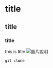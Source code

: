 # title
## title
### title
this is title
![圖片說明](https://static.wikia.nocookie.net/kirby/images/e/ed/K25_Waddle_Dee_artwork.png/revision/latest?cb=20180106032654&path-prefix=zh)

```
git clone
```
